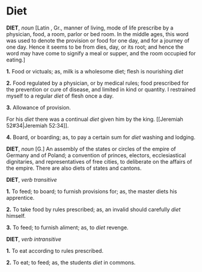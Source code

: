 # Diet

**DIET**, _noun_ \[Latin , Gr., manner of living, mode of life prescribe by a physician, food, a room, parlor or bed room. In the middle ages, this word was used to denote the provision or food for one day, and for a journey of one day. Hence it seems to be from dies, day, or its root; and hence the word may have come to signify a meal or supper, and the room occupied for eating.\]

**1.** Food or victuals; as, milk is a wholesome diet; flesh is nourishing _diet_

**2.** Food regulated by a physician, or by medical rules; food prescribed for the prevention or cure of disease, and limited in kind or quantity. I restrained myself to a regular _diet_ of flesh once a day.

**3.** Allowance of provision.

For his _diet_ there was a continual _diet_ given him by the king. [[Jeremiah 52#34|Jeremiah 52:34]].

**4.** Board, or boarding; as, to pay a certain sum for _diet_ washing and lodging.

**DIET**, _noun_ \[G.\] An assembly of the states or circles of the empire of Germany and of Poland; a convention of princes, electors, ecclesiastical dignitaries, and representatives of free cities, to deliberate on the affairs of the empire. There are also diets of states and cantons.

**DIET**, _verb transitive_

**1.** To feed; to board; to furnish provisions for; as, the master diets his apprentice.

**2.** To take food by rules prescribed; as, an invalid should carefully _diet_ himself.

**3.** To feed; to furnish aliment; as, to _diet_ revenge.

**DIET**, _verb intransitive_

**1.** To eat according to rules prescribed.

**2.** To eat; to feed; as, the students _diet_ in commons.
